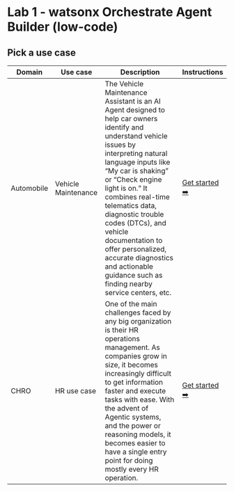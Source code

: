 # Lab 1 - watsonx Orchestrate Agent Builder (low-code)

## Pick a use case

Domain|Use case|Description|Instructions
--|--|--|--
Automobile|Vehicle Maintenance|The Vehicle Maintenance Assistant is an AI Agent designed to help car owners identify and understand vehicle issues by interpreting natural language inputs like “My car is shaking” or “Check engine light is on.” It combines real-time telematics data, diagnostic trouble codes (DTCs), and vehicle documentation to offer personalized, accurate diagnostics and actionable guidance such as finding nearby service centers, etc.|[Get started ➡️](../..//use-cases-for-labs/low-code/automobile/vehicle-maintenance)
CHRO|HR use case|One of the main challenges faced by any big organization is their HR operations management. As companies grow in size, it becomes increasingly difficult to get information faster and execute tasks with ease. With the advent of Agentic systems, and the power or reasoning models, it becomes easier to have a single entry point for doing mostly every HR operation.|[Get started ➡️](../../use-cases-for-labs/low-code/chro/hr-use-case/)